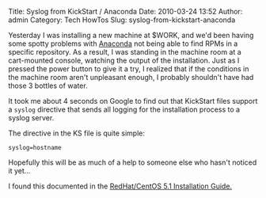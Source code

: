 Title: Syslog from KickStart / Anaconda
Date: 2010-03-24 13:52
Author: admin
Category: Tech HowTos
Slug: syslog-from-kickstart-anaconda

Yesterday I was installing a new machine at $WORK, and we'd been having
some spotty problems with
[Anaconda](http://fedoraproject.org/wiki/Anaconda) not being able to
find RPMs in a specific repository. As a result, I was standing in the
machine room at a cart-mounted console, watching the output of the
installation. Just as I pressed the power button to give it a try, I
realized that if the conditions in the machine room aren't unpleasant
enough, I probably shouldn't have had those 3 bottles of water.

It took me about 4 seconds on Google to find out that KickStart files
support a `syslog` directive that sends all logging for the installation
process to a syslog server.

The directive in the KS file is quite simple:

    syslog=hostname

Hopefully this will be as much of a help to someone else who hasn't
noticed it yet...

I found this documented in the [RedHat/CentOS 5.1 Installation
Guide.](http://www.centos.org/docs/5/html/5.1/Installation_Guide/s1-kickstart2-startinginstall.html)
